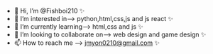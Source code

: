 - 👋 Hi, I’m @Fishboi210 ✨
- 👀 I’m interested in--> python,html,css,js and js react ✨
- 🌱 I’m currently learning--> html,css and js ✨
- 💞️ I’m looking to collaborate on--> web design and game design ✨
- 📫 How to reach me -->  jmyon0210@gmail.com ✨
